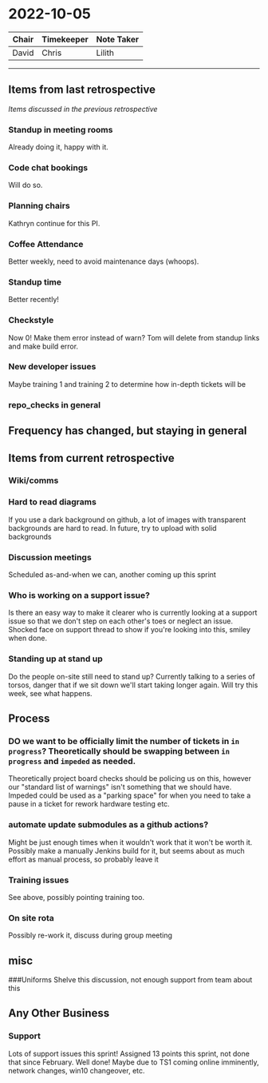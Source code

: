 # 2022-10-05

| Chair      | Timekeeper | Note Taker |
| --------   | --------- | ---------- |
| David | Chris | Lilith |

--- 

## Items from last retrospective

_Items discussed in the previous retrospective_

### Standup in meeting rooms
Already doing it, happy with it.

### Code chat bookings
Will do so.

### Planning chairs
Kathryn continue for this PI.

### Coffee Attendance
Better weekly, need to avoid maintenance days (whoops).

### Standup time
Better recently!

### Checkstyle
Now 0! Make them error instead of warn? Tom will delete from standup links and make build error.

### New developer issues
Maybe training 1 and training 2 to determine how in-depth tickets will be

### repo_checks in general
Frequency has changed, but staying in general
---


## Items from current retrospective

### Wiki/comms

### Hard to read diagrams
If you use a dark background on github, a lot of images with transparent backgrounds are hard to read. In future, try to upload with solid backgrounds

### Discussion meetings
Scheduled as-and-when we can, another coming up this sprint

### Who is working on a support issue?
Is there an easy way to make it clearer who is currently looking at a support issue so that we don't step on each other's toes or neglect an issue.
Shocked face on support thread to show if you're looking into this, smiley when done.

### Standing up at stand up
Do the people on-site still need to stand up? Currently talking to a series of torsos, danger that if we sit down we'll start taking longer again. Will try this week, see what happens.

## Process

### DO we want to be officially limit the number of tickets in `in progress`? Theoretically should be swapping between `in progress` and `impeded` as needed.
Theoretically project board checks should be policing us on this, however our "standard list of warnings" isn't something that we should have.
Impeded could be used as a "parking space" for when you need to take a pause in a ticket for rework hardware testing etc.

### automate update submodules as a github actions?
Might be just enough times when it wouldn't work that it won't be worth it. Possibly make a manually Jenkins build for it, but seems about as much effort as manual process, so probably leave it

### Training issues
See above, possibly pointing training too.

### On site rota
Possibly re-work it, discuss during group meeting

## misc
###Uniforms
Shelve this discussion, not enough support from team about this

## Any Other Business
### Support
Lots of support issues this sprint! Assigned 13 points this sprint, not done that since February. Well done! Maybe due to TS1 coming online imminently, network changes, win10 changeover, etc.